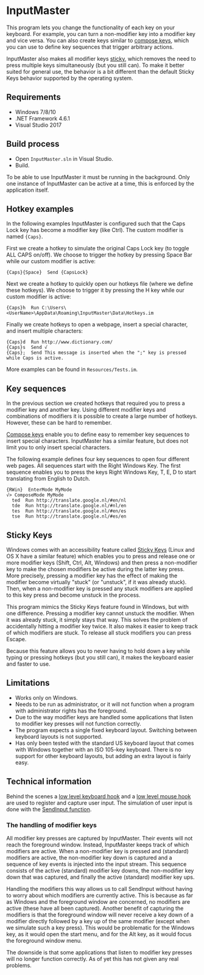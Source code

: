 # InputMaster
This program lets you change the functionality of each key on your keyboard. For example, you can turn a non-modifier key into a modifier key and vice versa. You can also create keys similar to [compose keys](https://en.wikipedia.org/wiki/Compose_key), which you can use to define key sequences that trigger arbitrary actions.

InputMaster also makes all modifier keys [sticky](https://en.wikipedia.org/wiki/Sticky_keys), which removes the need to press multiple keys simultaneously (but you still can). To make it better suited for general use, the behavior is a bit different than the default Sticky Keys behavior supported by the operating system.

## Requirements
- Windows 7/8/10
- .NET Framework 4.6.1
- Visual Studio 2017

## Build process
- Open `InputMaster.sln` in Visual Studio.
- Build.

To be able to use InputMaster it must be running in the background. Only one instance of InputMaster can be active at a time, this is enforced by the application itself.

## Hotkey examples
In the following examples InputMaster is configured such that the Caps Lock key has become a modifier key (like Ctrl). The custom modifier is named `{Caps}`.

First we create a hotkey to simulate the original Caps Lock key (to toggle ALL CAPS on/off). We choose to trigger the hotkey by pressing Space Bar while our custom modifier is active:

```
{Caps}{Space}  Send {CapsLock}
```

Next we create a hotkey to quickly open our hotkeys file (where we define these hotkeys). We choose to trigger it by pressing the H key while our custom modifier is active:

```
{Caps}h  Run C:\Users\<UserName>\AppData\Roaming\InputMaster\Data\Hotkeys.im
```

Finally we create hotkeys to open a webpage, insert a special character, and insert multiple characters:

```
{Caps}d  Run http://www.dictionary.com/
{Caps}s  Send √
{Caps};  Send This message is inserted when the ";" key is pressed while Caps is active.
```

More examples can be found in `Resources/Tests.im`.

## Key sequences
In the previous section we created hotkeys that required you to press a modifier key and another key. Using different modifier keys and combinations of modifiers it is possible to create a large number of hotkeys. However, these can be hard to remember.

[Compose keys](https://en.wikipedia.org/wiki/Compose_key) enable you to define easy to remember key sequences to insert special characters. InputMaster has a similar feature, but does not limit you to only insert special characters.

The following example defines four key sequences to open four different web pages. All sequences start with the Right Windows Key. The first sequence enables you to press the keys Right Windows Key, T, E, D to start translating from English to Dutch.

```
{RWin}  EnterMode MyMode
√> ComposeMode MyMode
  ted  Run http://translate.google.nl/#en/nl
  tde  Run http://translate.google.nl/#nl/en
  tes  Run http://translate.google.nl/#en/es
  tse  Run http://translate.google.nl/#es/en
```

## Sticky Keys
Windows comes with an accessibility feature called [Sticky Keys](https://en.wikipedia.org/wiki/Sticky_keys) (Linux and OS X have a similar feature) which enables you to press and release one or more modifier keys (Shift, Ctrl, Alt, Windows) and then press a non-modifier key to make the chosen modifiers be active during the latter key press. More precisely, pressing a modifier key has the effect of making the modifier become virtually "stuck" (or "unstuck", if it was already stuck). Then, when a non-modifier key is pressed any stuck modifiers are applied to this key press and become unstuck in the process.

This program mimics the Sticky Keys feature found in Windows, but with one difference. Pressing a modifier key cannot unstuck the modifier. When it was already stuck, it simply stays that way. This solves the problem of accidentally hitting a modifier key twice. It also makes it easier to keep track of which modifiers are stuck. To release all stuck modifiers you can press Escape.

Because this feature allows you to never having to hold down a key while typing or pressing hotkeys (but you still can), it makes the keyboard easier and faster to use.

## Limitations
- Works only on Windows.
- Needs to be run as administrator, or it will not function when a program with administrator rights has the foreground.
- Due to the way modifier keys are handled some applications that listen to modifier key presses will not function correctly.
- The program expects a single fixed keyboard layout. Switching between keyboard layouts is not supported.
- Has only been tested with the standard US keyboard layout that comes with Windows together with an ISO 105-key keyboard. There is no support for other keyboard layouts, but adding an extra layout is fairly easy.

## Technical information
Behind the scenes a [low level keyboard hook](https://msdn.microsoft.com/en-us/library/windows/desktop/ms644985(v=vs.85).aspx) and a [low level mouse hook](https://msdn.microsoft.com/en-us/library/windows/desktop/ms644986(v=vs.85).aspx) are used to register and capture user input. The simulation of user input is done with the [SendInput function](https://msdn.microsoft.com/nl-nl/library/windows/desktop/ms646310(v=vs.85).aspx).

### The handling of modifier keys
All modifier key presses are captured by InputMaster. Their events will not reach the foreground window. Instead, InputMaster keeps track of which modifiers are active. When a non-modifier key is pressed and (standard) modifiers are active, the non-modifier key down is captured and a sequence of key events is injected into the input stream. This sequence consists of the active (standard) modifier key downs, the non-modifier key down that was captured, and finally the active (standard) modifier key ups.

Handling the modifiers this way allows us to call SendInput without having to worry about which modifiers are currently active. This is because as far as Windows and the foreground window are concerned, no modifiers are active (these have all been captured). Another benefit of capturing the modifiers is that the foreground window will never receive a key down of a modifier directly followed by a key up of the same modifier (except when we simulate such a key press). This would be problematic for the Windows key, as it would open the start menu, and for the Alt key, as it would focus the foreground window menu.

The downside is that some applications that listen to modifier key presses will no longer function correctly. As of yet this has not given any real problems.
